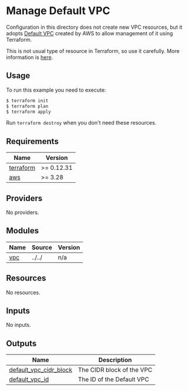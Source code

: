 # Manage Default VPC

Configuration in this directory does not create new VPC resources, but it adopts [Default VPC](https://docs.aws.amazon.com/AmazonVPC/latest/UserGuide/default-vpc.html) created by AWS to allow management of it using Terraform.

This is not usual type of resource in Terraform, so use it carefully. More information is [here](https://www.terraform.io/docs/providers/aws/r/default_vpc.html).

## Usage

To run this example you need to execute:

```bash
$ terraform init
$ terraform plan
$ terraform apply
```

Run `terraform destroy` when you don't need these resources.

<!-- BEGINNING OF PRE-COMMIT-TERRAFORM DOCS HOOK -->
## Requirements

| Name | Version |
|------|---------|
| <a name="requirement_terraform"></a> [terraform](#requirement\_terraform) | >= 0.12.31 |
| <a name="requirement_aws"></a> [aws](#requirement\_aws) | >= 3.28 |

## Providers

No providers.

## Modules

| Name | Source | Version |
|------|--------|---------|
| <a name="module_vpc"></a> [vpc](#module\_vpc) | ../../ | n/a |

## Resources

No resources.

## Inputs

No inputs.

## Outputs

| Name | Description |
|------|-------------|
| <a name="output_default_vpc_cidr_block"></a> [default\_vpc\_cidr\_block](#output\_default\_vpc\_cidr\_block) | The CIDR block of the VPC |
| <a name="output_default_vpc_id"></a> [default\_vpc\_id](#output\_default\_vpc\_id) | The ID of the Default VPC |
<!-- END OF PRE-COMMIT-TERRAFORM DOCS HOOK -->
